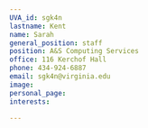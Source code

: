 ```yaml
---
UVA_id: sgk4n
lastname: Kent
name: Sarah
general_position: staff
position: A&S Computing Services
office: 116 Kerchof Hall
phone: 434-924-6887
email: sgk4n@virginia.edu
image:
personal_page:
interests:

---
```

